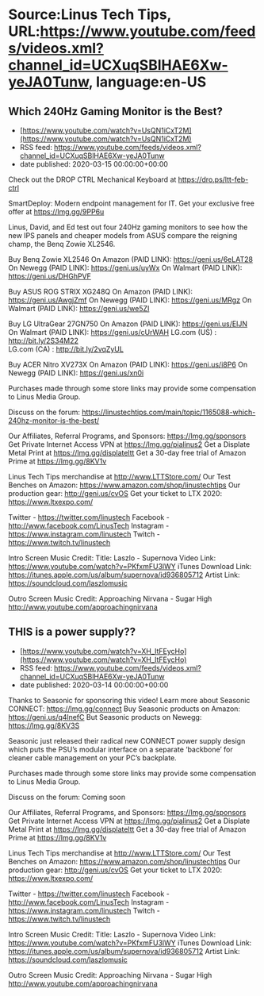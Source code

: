 # Source:Linus Tech Tips, URL:https://www.youtube.com/feeds/videos.xml?channel_id=UCXuqSBlHAE6Xw-yeJA0Tunw, language:en-US

## Which 240Hz Gaming Monitor is the Best?
 - [https://www.youtube.com/watch?v=UsQN1iCxT2M](https://www.youtube.com/watch?v=UsQN1iCxT2M)
 - RSS feed: https://www.youtube.com/feeds/videos.xml?channel_id=UCXuqSBlHAE6Xw-yeJA0Tunw
 - date published: 2020-03-15 00:00:00+00:00

Check out the DROP CTRL Mechanical Keyboard at https://dro.ps/ltt-feb-ctrl

SmartDeploy: Modern endpoint management for IT. Get your exclusive free offer at https://lmg.gg/9PP6u 

Linus, David, and Ed test out four 240Hz gaming monitors to see how the new IPS panels and cheaper models from ASUS compare the reigning champ, the Benq Zowie XL2546.  

Buy Benq Zowie XL2546
On Amazon (PAID LINK): https://geni.us/6eLAT28
On Newegg (PAID LINK): https://geni.us/uyWx
On Walmart (PAID LINK): https://geni.us/DHGhPVF

Buy ASUS ROG STRIX XG248Q
On Amazon (PAID LINK): https://geni.us/AwgjZmf
On Newegg (PAID LINK): https://geni.us/MRgz
On Walmart (PAID LINK): https://geni.us/we5ZI

Buy LG UltraGear 27GN750
On Amazon (PAID LINK): https://geni.us/EIJN
On Walmart (PAID LINK): https://geni.us/cUrWAH
LG.com (US) : http://bit.ly/2S34M22  
LG.com (CA) : http://bit.ly/2vqZyUL

Buy ACER Nitro XV273X
On Amazon (PAID LINK): https://geni.us/i8P6
On Newegg (PAID LINK): https://geni.us/xn0i

Purchases made through some store links may provide some compensation to Linus Media Group.

Discuss on the forum: https://linustechtips.com/main/topic/1165088-which-240hz-monitor-is-the-best/

Our Affiliates, Referral Programs, and Sponsors: https://lmg.gg/sponsors
Get Private Internet Access VPN at https://lmg.gg/pialinus2
Get a Displate Metal Print at https://lmg.gg/displateltt
Get a 30-day free trial of Amazon Prime at https://lmg.gg/8KV1v

Linus Tech Tips merchandise at http://www.LTTStore.com/ 
Our Test Benches on Amazon: https://www.amazon.com/shop/linustechtips 
Our production gear: http://geni.us/cvOS
Get your ticket to LTX 2020: https://www.ltxexpo.com/

Twitter - https://twitter.com/linustech
Facebook - http://www.facebook.com/LinusTech
Instagram - https://www.instagram.com/linustech
Twitch - https://www.twitch.tv/linustech 

Intro Screen Music Credit:
Title: Laszlo - Supernova
Video Link: https://www.youtube.com/watch?v=PKfxmFU3lWY
iTunes Download Link: https://itunes.apple.com/us/album/supernova/id936805712
Artist Link: https://soundcloud.com/laszlomusic

Outro Screen Music Credit: Approaching Nirvana - Sugar High http://www.youtube.com/approachingnirvana

## THIS is a power supply??
 - [https://www.youtube.com/watch?v=XH_ItFEycHo](https://www.youtube.com/watch?v=XH_ItFEycHo)
 - RSS feed: https://www.youtube.com/feeds/videos.xml?channel_id=UCXuqSBlHAE6Xw-yeJA0Tunw
 - date published: 2020-03-14 00:00:00+00:00

Thanks to Seasonic for sponsoring this video! Learn more about Seasonic CONNECT: https://lmg.gg/connect
Buy Seasonic products on Amazon: https://geni.us/q4lnefC
But Seasonic products on Newegg: https://lmg.gg/8KV3S

Seasonic just released their radical new CONNECT power supply design which puts the PSU’s modular interface on a separate ‘backbone’ for cleaner cable management on your PC’s backplate.

Purchases made through some store links may provide some compensation to Linus Media Group.

Discuss on the forum: Coming soon

Our Affiliates, Referral Programs, and Sponsors: https://lmg.gg/sponsors
Get Private Internet Access VPN at https://lmg.gg/pialinus2
Get a Displate Metal Print at https://lmg.gg/displateltt
Get a 30-day free trial of Amazon Prime at https://lmg.gg/8KV1v

Linus Tech Tips merchandise at http://www.LTTStore.com/ 
Our Test Benches on Amazon: https://www.amazon.com/shop/linustechtips 
Our production gear: http://geni.us/cvOS
Get your ticket to LTX 2020: https://www.ltxexpo.com/

Twitter - https://twitter.com/linustech
Facebook - http://www.facebook.com/LinusTech
Instagram - https://www.instagram.com/linustech
Twitch - https://www.twitch.tv/linustech 

Intro Screen Music Credit:
Title: Laszlo - Supernova
Video Link: https://www.youtube.com/watch?v=PKfxmFU3lWY
iTunes Download Link: https://itunes.apple.com/us/album/supernova/id936805712
Artist Link: https://soundcloud.com/laszlomusic

Outro Screen Music Credit: Approaching Nirvana - Sugar High http://www.youtube.com/approachingnirvana

